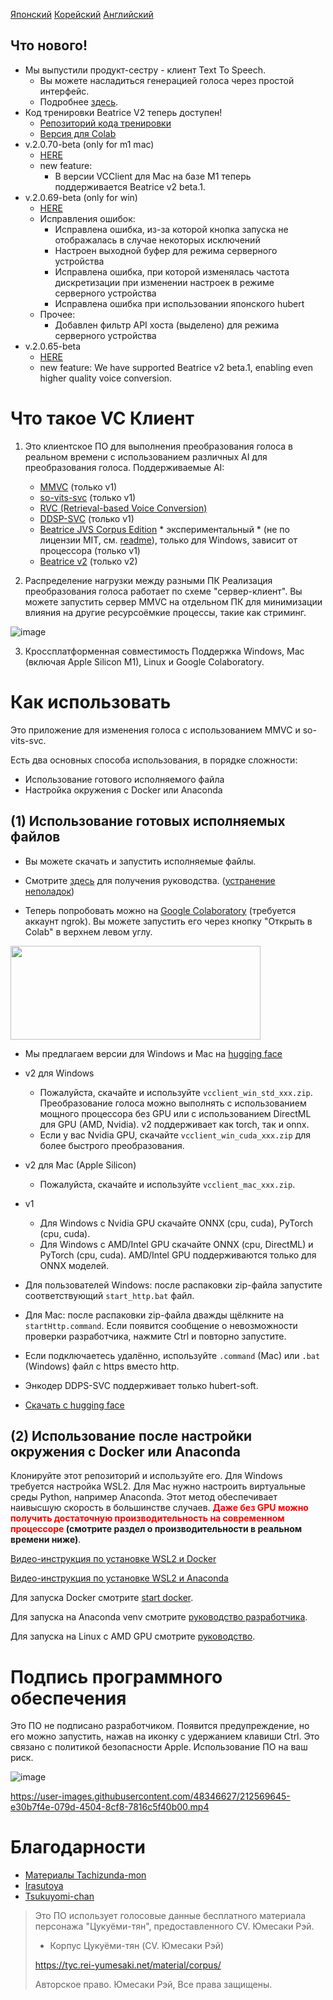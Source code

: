 [Японский](/README_ja.md) [Корейский](/README_ko.md) [Английский](/README_en.md)

## Что нового!
- Мы выпустили продукт-сестру - клиент Text To Speech.
  - Вы можете насладиться генерацией голоса через простой интерфейс.
  - Подробнее [здесь](https://github.com/w-okada/ttsclient).
- Код тренировки Beatrice V2 теперь доступен!
  - [Репозиторий кода тренировки](https://huggingface.co/fierce-cats/beatrice-trainer)
  - [Версия для Colab](https://github.com/w-okada/beatrice-trainer-colab)
- v.2.0.70-beta (only for m1 mac)
  - [HERE](https://github.com/alvinzanuaputra/Voice-Changer/tree/v.2)
  - new feature:
    -  В версии VCClient для Mac на базе M1 теперь поддерживается Beatrice v2 beta.1.
- v.2.0.69-beta (only for win)
  - [HERE](https://github.com/alvinzanuaputra/Voice-Changer/tree/v.2)
  - Исправления ошибок:
    - Исправлена ошибка, из-за которой кнопка запуска не отображалась в случае некоторых исключений
    - Настроен выходной буфер для режима серверного устройства
    - Исправлена ошибка, при которой изменялась частота дискретизации при изменении настроек в режиме серверного устройства
    - Исправлена ошибка при использовании японского hubert
  - Прочее:
    - Добавлен фильтр API хоста (выделено) для режима серверного устройства
- v.2.0.65-beta
  - [HERE](https://github.com/alvinzanuaputra/Voice-Changer/tree/v.2)
  - new feature: We have supported Beatrice v2 beta.1, enabling even higher quality voice conversion.

# Что такое VC Клиент

1. Это клиентское ПО для выполнения преобразования голоса в реальном времени с использованием различных AI для преобразования голоса. Поддерживаемые AI:
   - [MMVC](https://github.com/isletennos/MMVC_Trainer) (только v1)
   - [so-vits-svc](https://github.com/svc-develop-team/so-vits-svc) (только v1)
   - [RVC (Retrieval-based Voice Conversion)](https://github.com/liujing04/Retrieval-based-Voice-Conversion-WebUI)
   - [DDSP-SVC](https://github.com/yxlllc/DDSP-SVC) (только v1)
   - [Beatrice JVS Corpus Edition](https://prj-beatrice.com/) * экспериментальный * (не по лицензии MIT, см. [readme](https://github.com/alvinzanuaputra/Voice-Changer/blob/master/server/voice_changer/Beatrice/)), только для Windows, зависит от процессора (только v1)
   - [Beatrice v2](https://prj-beatrice.com/) (только v2)

2. Распределение нагрузки между разными ПК
   Реализация преобразования голоса работает по схеме "сервер-клиент". Вы можете запустить сервер MMVC на отдельном ПК для минимизации влияния на другие ресурсоёмкие процессы, такие как стриминг.

![image](https://user-images.githubusercontent.com/48346627/206640768-53f6052d-0a96-403b-a06c-6714a0b7471d.png)

3. Кроссплатформенная совместимость
   Поддержка Windows, Mac (включая Apple Silicon M1), Linux и Google Colaboratory.

# Как использовать

Это приложение для изменения голоса с использованием MMVC и so-vits-svc.

Есть два основных способа использования, в порядке сложности:

- Использование готового исполняемого файла
- Настройка окружения с Docker или Anaconda

## (1) Использование готовых исполняемых файлов

- Вы можете скачать и запустить исполняемые файлы.

- Смотрите [здесь](tutorials/tutorial_rvc_en_latest.md) для получения руководства. ([устранение неполадок](https://github.com/alvinzanuaputra/Voice-Changer/blob/master/tutorials/trouble_shoot_communication_ja.md))

- Теперь попробовать можно на [Google Colaboratory](https://github.com/alvinzanuaputra/Voice-Changer/tree/v.2/w_okada's_Voice_Changer_version_2_x.ipynb) (требуется аккаунт ngrok). Вы можете запустить его через кнопку "Открыть в Colab" в верхнем левом углу.

<img src="https://github.com/w-okada/voice-changer/assets/48346627/3f092e2d-6834-42f6-bbfd-7d389111604e" width="400" height="150">

- Мы предлагаем версии для Windows и Mac на [hugging face](https://huggingface.co/wok000/vcclient000/tree/main)
- v2 для Windows
  - Пожалуйста, скачайте и используйте `vcclient_win_std_xxx.zip`. Преобразование голоса можно выполнять с использованием мощного процессора без GPU или с использованием DirectML для GPU (AMD, Nvidia). v2 поддерживает как torch, так и onnx.
  - Если у вас Nvidia GPU, скачайте `vcclient_win_cuda_xxx.zip` для более быстрого преобразования.
- v2 для Mac (Apple Silicon)
  - Пожалуйста, скачайте и используйте `vcclient_mac_xxx.zip`.
- v1
  - Для Windows с Nvidia GPU скачайте ONNX (cpu, cuda), PyTorch (cpu, cuda).
  - Для Windows с AMD/Intel GPU скачайте ONNX (cpu, DirectML) и PyTorch (cpu, cuda). AMD/Intel GPU поддерживаются только для ONNX моделей.

- Для пользователей Windows: после распаковки zip-файла запустите соответствующий `start_http.bat` файл.

- Для Mac: после распаковки zip-файла дважды щёлкните на `startHttp.command`. Если появится сообщение о невозможности проверки разработчика, нажмите Ctrl и повторно запустите.

- Если подключаетесь удалённо, используйте `.command` (Mac) или `.bat` (Windows) файл с https вместо http.

- Энкодер DDPS-SVC поддерживает только hubert-soft.

- [Скачать с hugging face](https://huggingface.co/wok000/vcclient000/tree/main)

## (2) Использование после настройки окружения с Docker или Anaconda

Клонируйте этот репозиторий и используйте его. Для Windows требуется настройка WSL2. Для Mac нужно настроить виртуальные среды Python, например Anaconda. Этот метод обеспечивает наивысшую скорость в большинстве случаев. **<font color="red"> Даже без GPU можно получить достаточную производительность на современном процессоре </font>(смотрите раздел о производительности в реальном времени ниже)**.

[Видео-инструкция по установке WSL2 и Docker](https://youtu.be/POo_Cg0eFMU)

[Видео-инструкция по установке WSL2 и Anaconda](https://youtu.be/fba9Zhsukqw)

Для запуска Docker смотрите [start docker](docker_vcclient/README_en.md).

Для запуска на Anaconda venv смотрите [руководство разработчика](README_dev_ru.md).

Для запуска на Linux с AMD GPU смотрите [руководство](tutorials/tutorial_anaconda_amd_rocm.md).

# Подпись программного обеспечения

Это ПО не подписано разработчиком. Появится предупреждение, но его можно запустить, нажав на иконку с удержанием клавиши Ctrl. Это связано с политикой безопасности Apple. Использование ПО на ваш риск.

![image](https://user-images.githubusercontent.com/48346627/212567711-c4a8d599-e24c-4fa3-8145-a5df7211f023.png)

https://user-images.githubusercontent.com/48346627/212569645-e30b7f4e-079d-4504-8cf8-7816c5f40b00.mp4

# Благодарности

- [Материалы Tachizunda-mon](https://seiga.nicovideo.jp/seiga/im10792934)
- [Irasutoya](https://www.irasutoya.com/)
- [Tsukuyomi-chan](https://tyc.rei-yumesaki.net)

> Это ПО использует голосовые данные бесплатного материала персонажа "Цукуёми-тян", предоставленного CV. Юмесаки Рэй.
>
> - Корпус Цукуёми-тян (CV. Юмесаки Рэй)
>
> https://tyc.rei-yumesaki.net/material/corpus/
>
> Авторское право. Юмесаки Рэй, Все права защищены.

